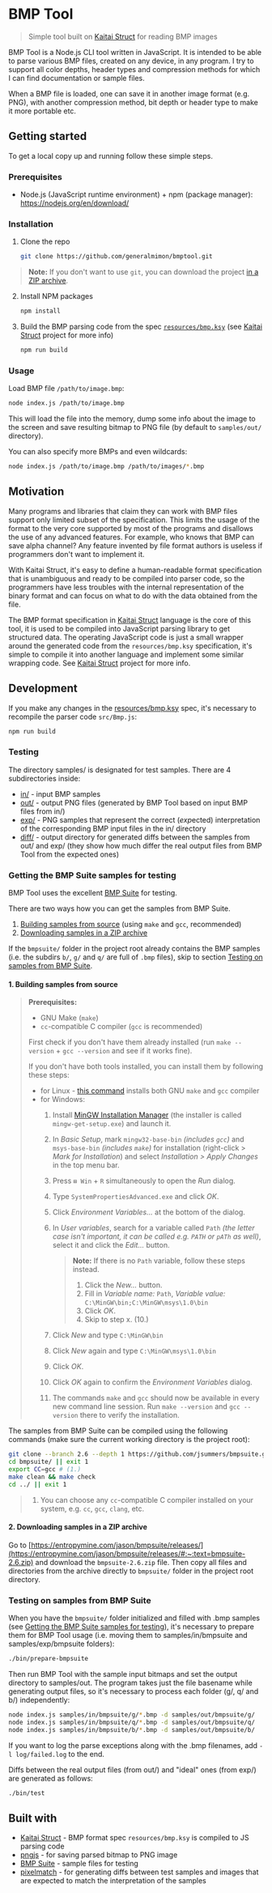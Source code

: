 # BMP Tool
> Simple tool built on [Kaitai Struct](https://kaitai.io/) for reading BMP images

BMP Tool is a Node.js CLI tool written in JavaScript. It is intended to be able to parse various BMP files, created on any device, in any program. I try to support all color depths, header types and compression methods for which I can find documentation or sample files.

When a BMP file is loaded, one can save it in another image format (e.g. PNG), with another compression method, bit depth or header type to make it more portable etc.

## Getting started

To get a local copy up and running follow these simple steps.

### Prerequisites

* Node.js (JavaScript runtime environment) + npm (package manager): https://nodejs.org/en/download/

### Installation

1. Clone the repo
   ```bash
   git clone https://github.com/generalmimon/bmptool.git
   ```

> **Note:** If you don't want to use `git`, you can download the project [in a ZIP archive](https://github.com/generalmimon/bmptool/archive/master.zip).

2. Install NPM packages
   ```bash
   npm install
   ```

3. Build the BMP parsing code from the spec [`resources/bmp.ksy`](resources/bmp.ksy) (see [Kaitai Struct](https://kaitai.io/) project for more info)
   ```bash
   npm run build
   ```

### Usage
Load BMP file `/path/to/image.bmp`:
```bash
node index.js /path/to/image.bmp
```

This will load the file into the memory, dump some info about the image to the screen and save resulting bitmap to PNG file (by default to `samples/out/` directory).

You can also specify more BMPs and even wildcards:
```bash
node index.js /path/to/image.bmp /path/to/images/*.bmp
```

## Motivation

Many programs and libraries that claim they can work with BMP files support only limited subset of the specification. This limits the usage of the format to the very core supported by most of the programs and disallows the use of any advanced features. For example, who knows that BMP can save alpha channel? Any feature invented by file format authors is useless if programmers don't want to implement it.

With Kaitai Struct, it's easy to define a human-readable format specification that is unambiguous and ready to be compiled into parser code, so the programmers have less troubles with the internal representation of the binary format and can focus on what to do with the data obtained from the file.

The BMP format specification in [Kaitai Struct](https://kaitai.io/) language is the core of this tool, it is used to be compiled into JavaScript parsing library to get structured data. The operating JavaScript code is just a small wrapper around the generated code from the `resources/bmp.ksy` specification, it's simple to compile it into another language and implement some similar wrapping code. See [Kaitai Struct](https://kaitai.io/) project for more info.

## Development

If you make any changes in the [resources/bmp.ksy](./resources/bmp.ksy) spec, it's necessary to recompile the parser code `src/Bmp.js`:
```bash
npm run build
```

### Testing

The directory samples/ is designated for test samples. There are 4 subdirectories inside:

  * [in/](./samples/in) - input BMP samples
  * [out/](./samples/out) - output PNG files (generated by BMP Tool based on input BMP files from in/)
  * [exp/](./samples/exp) - PNG samples that represent the correct (*exp*ected) interpretation of the corresponding BMP input files in the in/ directory
  * [diff/](./samples/diff) - output directory for generated diffs between the samples from out/ and exp/ (they show how much differ the real output files from BMP Tool from the expected ones)

### Getting the BMP Suite samples for testing

BMP Tool uses the excellent [BMP Suite](https://entropymine.com/jason/bmpsuite/bmpsuite/html/bmpsuite.html) for testing.

There are two ways how you can get the samples from BMP Suite.

  1. [Building samples from source](#1-building-samples-from-source) (using `make` and `gcc`, recommended)
  2. [Downloading samples in a ZIP archive](#2-downloading-samples-in-a-zip-archive)

If the `bmpsuite/` folder in the project root already contains the BMP samples (i.e. the subdirs `b/`, `g/` and `q/` are full of `.bmp` files), skip to section [Testing on samples from BMP Suite](#testing-on-samples-from-bmp-suite).

#### 1. Building samples from source

> **Prerequisites:**
>   * GNU Make (`make`)
>   * `cc`-compatible C compiler (`gcc` is recommended)
>
> First check if you don't have them already installed (run `make --version` + `gcc --version` and see if it works fine).
>
> If you don't have both tools installed, you can install them by following these steps:
>   * for Linux - [this command](https://askubuntu.com/a/272020) installs both GNU `make` and `gcc` compiler
>   * for Windows:
>     1. Install [MinGW Installation Manager](https://osdn.net/projects/mingw/#:~:text=mingw-get-setup.exe) (the installer is called `mingw-get-setup.exe`) and launch it.
>     2. In *Basic Setup*, mark `mingw32-base-bin` *(includes `gcc`)* and `msys-base-bin` *(includes `make`)* for installation (right-click > *Mark for Installation*) and select *Installation > Apply Changes* in the top menu bar.
>     3. Press `⊞ Win` + `R` simultaneously to open the *Run* dialog.
>     4. Type `SystemPropertiesAdvanced.exe` and click *OK*.
>     5. Click *Environment Variables...* at the bottom of the dialog.
>     6. In *User variables*, search for a variable called `Path` *(the letter case isn't important, it can be called e.g. `PATH` or `pATh` as well)*, select it and click the *Edit...* button.
>
>        > **Note:** If there is no `Path` variable, follow these steps instead.
>        >   1. Click the *New...* button.
>        >   2. Fill in *Variable name:* `Path`, *Variable value:* `C:\MinGW\bin;C:\MinGW\msys\1.0\bin`
>        >   3. Click *OK*.
>        >   4. Skip to step x. (10.)
>
>     7. Click *New* and type `C:\MinGW\bin`
>     8. Click *New* again and type `C:\MinGW\msys\1.0\bin`
>     9. Click *OK*.
>     10. Click *OK* again to confirm the *Environment Variables* dialog.
>     11. The commands `make` and `gcc` should now be available in every new command line session. Run `make --version` and `gcc --version` there to verify the installation.

The samples from BMP Suite can be compiled using the following commands (make sure the current working directory is the project root):

```bash
git clone --branch 2.6 --depth 1 https://github.com/jsummers/bmpsuite.git
cd bmpsuite/ || exit 1
export CC=gcc # (1.)
make clean && make check
cd ../ || exit 1
```

>   1. You can choose any `cc`-compatible C compiler installed on your system, e.g. `cc`, `gcc`, `clang`, etc.

#### 2. Downloading samples in a ZIP archive

Go to [https://entropymine.com/jason/bmpsuite/releases/](https://entropymine.com/jason/bmpsuite/releases/#:~:text=bmpsuite-2.6.zip) and download the `bmpsuite-2.6.zip` file. Then copy all files and directories from the archive directly to `bmpsuite/` folder in the project root directory.

### Testing on samples from BMP Suite

When you have the `bmpsuite/` folder initialized and filled with .bmp samples (see [Getting the BMP Suite samples for testing](#getting-the-bmp-suite-samples-for-testing)), it's necessary to prepare them for BMP Tool usage (i.e. moving them to samples/in/bmpsuite and samples/exp/bmpsuite folders):

```bash
./bin/prepare-bmpsuite
```

Then run BMP Tool with the sample input bitmaps and set the output directory to samples/out. The program takes just the file basename while generating output files, so it's necessary to process each folder (g/, q/ and b/) independently:

```bash
node index.js samples/in/bmpsuite/g/*.bmp -d samples/out/bmpsuite/g/
node index.js samples/in/bmpsuite/q/*.bmp -d samples/out/bmpsuite/q/
node index.js samples/in/bmpsuite/b/*.bmp -d samples/out/bmpsuite/b/
```

If you want to log the parse exceptions along with the .bmp filenames, add `-l log/failed.log` to the end.

Diffs between the real output files (from out/) and "ideal" ones (from exp/) are generated as follows:

```bash
./bin/test
```

## Built with
  * [Kaitai Struct](https://kaitai.io/) - BMP format spec `resources/bmp.ksy` is compiled to JS parsing code
  * [pngjs](https://www.npmjs.com/package/pngjs) - for saving parsed bitmap to PNG image
  * [BMP Suite](https://entropymine.com/jason/bmpsuite/bmpsuite/html/bmpsuite.html) - sample files for testing
  * [pixelmatch](https://www.npmjs.com/package/pixelmatch) - for generating diffs between test samples and images that are expected to match the interpretation of the samples
